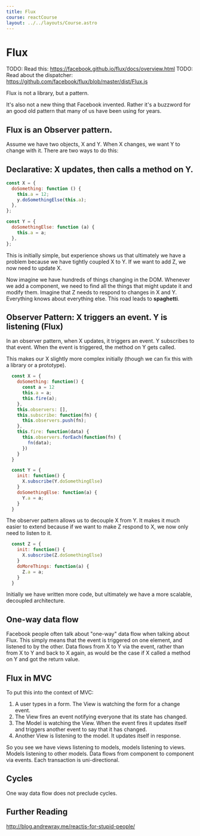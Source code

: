 ```yaml
---
title: Flux
course: reactCourse
layout: ../../layouts/Course.astro
---
```


# Flux

TODO: Read this: <https://facebook.github.io/flux/docs/overview.html>
TODO: Read about the dispatcher: <https://github.com/facebook/flux/blob/master/dist/Flux.js>

Flux is not a library, but a pattern.

It's also not a new thing that Facebook invented. Rather it's a buzzword for an good old pattern that many of us have been using for years.

## Flux is an **Observer pattern**.

Assume we have two objects, X and Y. When X changes, we want Y to change with it. There are two ways to do this:

## Declarative: X updates, then calls a method on Y.

```js
const X = {
  doSomething: function () {
    this.a = 12;
    y.doSomethingElse(this.a);
  },
};

const Y = {
  doSomethingElse: function (a) {
    this.a = a;
  },
};
```

This is initially simple, but experience shows us that ultimately we have a problem because we have tightly coupled X to Y. If we want to add Z, we now need to update X.

Now imagine we have hundreds of things changing in the DOM. Whenever we add a component, we need to find all the things that might update it and modify them. Imagine that Z needs to respond to changes in X and Y. Everything knows about everything else. This road leads to **spaghetti**.

## Observer Pattern: X triggers an event. Y is listening (Flux)

In an observer pattern, when X updates, it triggers an event. Y subscribes to that event. When the event is triggered, the method on Y gets called.

This makes our X slightly more complex initially (though we can fix this with a library or a prototype).

```js
  const X = {
    doSomething: function() {
      const a = 12
      this.a = a;
      this.fire(a);
    },
    this.observers: [],
    this.subscribe: function(fn) {
      this.observers.push(fn);
    },
    this.fire: function(data) {
      this.observers.forEach(function(fn) {
        fn(data);
      })
    }
  }

  const Y = {
    init: function() {
      X.subscribe(Y.doSomethingElse)
    }
    doSomethingElse: function(a) {
      Y.a = a;
    }
  }
```

The observer pattern allows us to decouple X from Y. It makes it much easier to extend because if we want to make Z respond to X, we now only need to listen to it.

```js
  const Z = {
    init: function() {
      X.subscribe(Z.doSomethingElse)
    }
    doMoreThings: function(a) {
      Z.a = a;
    }
  }
```

Initially we have written more code, but ultimately we have a more scalable, decoupled architecture.

## One-way data flow

Facebook people often talk about "one-way" data flow when talking about Flux. This simply means that the event is triggered on one element, and listened to by the other. Data flows from X to Y via the event, rather than from X to Y and back to X again, as would be the case if X called a method on Y and got the return value.

## Flux in MVC

To put this into the context of MVC:

1. A user types in a form. The View is watching the form for a change event.
2. The View fires an event notifying everyone that its state has changed.
3. The Model is watching the View. When the event fires it updates itself and triggers another event to say that it has changed.
4. Another View is listening to the model. It updates itself in response.

So you see we have views listening to models, models listening to views. Models listening to other models. Data flows from component to component via events. Each transaction is uni-directional.

## Cycles

One way data flow does not preclude cycles.

## Further Reading

<http://blog.andrewray.me/reactjs-for-stupid-people/>
